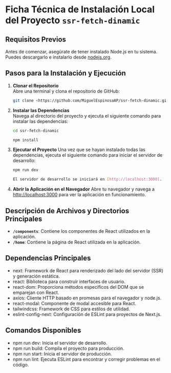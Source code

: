 # Ficha Técnica de Instalación Local del Proyecto `ssr-fetch-dinamic`

## Requisitos Previos
Antes de comenzar, asegúrate de tener instalado Node.js en tu sistema. Puedes descargarlo e instalarlo desde [nodejs.org](https://nodejs.org/).

## Pasos para la Instalación y Ejecución

1. **Clonar el Repositorio**  
   Abre una terminal y clona el repositorio de GitHub:
   ```bash
   git clone <https://github.com/MiguelEspinosaAP/ssr-fetch-dinamic.git>

2. **Instalar las Dependencias**  
   Navega al directorio del proyecto y ejecuta el siguiente comando para instalar las dependencias:
    ```bash
   cd ssr-fetch-dinamic

   npm install

3. **Ejecutar el Proyecto**
    Una vez que se hayan instalado todas las dependencias, ejecuta el siguiente comando para iniciar el servidor de desarrollo:

    ```bash
    npm run dev
    
    El servidor de desarrollo se iniciará en [http://localhost:3000].

4. **Abrir la Aplicación en el Navegador**
    Abre tu navegador y navega a [http://localhost:3000](http://localhost:3000) para ver la aplicación en funcionamiento.

## Descripción de Archivos y Directorios Principales

- **`/components`**: Contiene los componentes de React utilizados en la aplicación.
- **`/home`**: Contiene la página de React utilizada en la aplicación.

## Dependencias Principales

- next: Framework de React para renderizado del lado del servidor (SSR) y generación estática.
- react: Biblioteca para construir interfaces de usuario.
- react-dom: Proporciona métodos específicos del DOM que se emparejan con React.
- axios: Cliente HTTP basado en promesas para el navegador y node.js.
- react-modal: Componente de modal accesible para React.
- tailwindcss: Framework de CSS para estilos de utilidad.
- eslint-config-next: Configuración de ESLint para proyectos de Next.js.

## Comandos Disponibles

- npm run dev: Inicia el servidor de desarrollo.
- npm run build: Compila el proyecto para producción.
- npm run start: Inicia el servidor de producción.
- npm run lint: Ejecuta ESLint para encontrar y corregir problemas en el código.